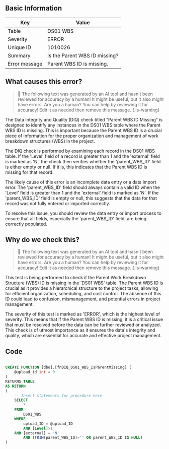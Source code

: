 ## Basic Information
| Key         | Value          |
|-------------|----------------|
| Table       | DS01 WBS |
| Severity    | ERROR |
| Unique ID   | 1010026   |
| Summary     | Is the Parent WBS ID missing? |
| Error message | Parent WBS ID is missing. |

## What causes this error?

> :robot: The following text was generated by an AI tool and hasn't been reviewed for accuracy by a human! It might be useful, but it also might have errors. Are you a human? You can help by reviewing it for accuracy! Edit it as needed then remove this message.
{.is-warning}

The Data Integrity and Quality (DIQ) check titled "Parent WBS ID Missing" is designed to identify any instances in the DS01 WBS table where the Parent WBS ID is missing. This is important because the Parent WBS ID is a crucial piece of information for the proper organization and management of work breakdown structures (WBS) in the project.

The DIQ check is performed by examining each record in the DS01 WBS table. If the 'Level' field of a record is greater than 1 and the 'external' field is marked as 'N', the check then verifies whether the 'parent_WBS_ID' field is either empty or null. If it is, this indicates that the Parent WBS ID is missing for that record.

The likely cause of this error is an incomplete data entry or a data import error. The 'parent_WBS_ID' field should always contain a valid ID when the 'Level' field is greater than 1 and the 'external' field is marked as 'N'. If the 'parent_WBS_ID' field is empty or null, this suggests that the data for that record was not fully entered or imported correctly.

To resolve this issue, you should review the data entry or import process to ensure that all fields, especially the 'parent_WBS_ID' field, are being correctly populated.
## Why do we check this?

> :robot: The following text was generated by an AI tool and hasn't been reviewed for accuracy by a human! It might be useful, but it also might have errors. Are you a human? You can help by reviewing it for accuracy! Edit it as needed then remove this message.
{.is-warning}

This test is being performed to check if the Parent Work Breakdown Structure (WBS) ID is missing in the 'DS01 WBS' table. The Parent WBS ID is crucial as it provides a hierarchical structure to the project tasks, allowing for efficient organization, scheduling, and cost control. The absence of this ID could lead to confusion, mismanagement, and potential errors in project management.

The severity of this test is marked as 'ERROR', which is the highest level of severity. This means that if the Parent WBS ID is missing, it is a critical issue that must be resolved before the data can be further reviewed or analyzed. This check is of utmost importance as it ensures the data's integrity and quality, which are essential for accurate and effective project management.
## Code

```sql

CREATE FUNCTION [dbo].[fnDIQ_DS01_WBS_IsParentMissing] (
	@upload_id int = 0
)
RETURNS TABLE
AS RETURN
(
    -- Insert statements for procedure here
	SELECT 
		* 
	FROM 
		DS01_WBS
	WHERE 
		upload_ID = @upload_ID 
		AND	[Level]>1 
    AND [external] = 'N'
		AND (TRIM(parent_WBS_ID)='' OR parent_WBS_ID IS NULL)
)
```
